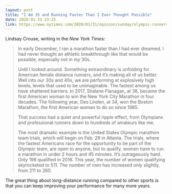 ```yaml
---
layout: post
title: "I Am 35 and Running Faster Than I Ever Thought Possible"
date: 2020-01-31 23:25
link: https://www.nytimes.com/2020/01/31/opinion/sunday/olympic-runners-women-qualifiers.html
---
```


Lindsay Crouse, writing in the *New York Times*:

> In early December, I ran a marathon faster than I had ever dreamed. I had never thought an athletic breakthrough like that would be possible, especially not in my 30s.
>
> Until I looked around. Something extraordinary is unfolding for American female distance runners, and it’s making all of us better. Well into our 30s and 40s, we are performing at explosively high levels, levels that used to be unimaginable. The fastest among us have shattered barriers: In 2017, Shalane Flanagan, at 36, became the first American woman to win the New York City Marathon in four decades. The following year, Des Linden, at 34, won the Boston Marathon, the first American woman to do so since 1985.
>
> That success had a quiet and powerful ripple effect, from Olympians and professional runners down to hundreds of amateurs like me.
>
> The most dramatic example is the United States Olympic marathon team trials, which will begin on Feb. 29 in Atlanta. The trials, where the fastest Americans race for the opportunity to be part of the Olympic team, are open to anyone, but to qualify, women have to run a marathon in under 2 hours and 45 minutes. It’s outrageously hard. Only 198 qualified in 2016. This year, the number of women qualifying skyrocketed to 511. The number of men has increased only slightly, from 211 to 260.

The great thing about long-distance running compared to other sports is that you can keep improving your performance for many more years.
